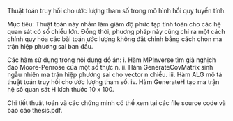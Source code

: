 Thuật toán truy hồi cho ước lượng tham số trong mô hình hồi quy tuyến tính. 

Mục tiêu: Thuật toán này nhằm làm giảm độ phức tạp tính toán cho các hệ quan sát có số chiều lớn. Đồng thời, phương pháp này cũng chỉ ra một cách chính quy hóa các bài toán ước lượng không đặt chỉnh bằng cách chọn ma trận hiệp phương sai ban đầu. 

Các hàm sử dụng trong nội dung đồ án:
i. Hàm MPInverse tìm giả nghịch đảo Moore-Penrose của một số thực n. 
ii. Hàm GenerateCovMatrix sinh ngẫu nhiên ma trận hiệp phương sai cho vector n chiều. 
iii. Hàm ALG mô tả thuật toán truy hồi cho ước lượng tham số. 
iv. Hàm GenerateH tạo ma trận hệ số quan sát H kích thước 10 x 100.

Chi tiết thuật toán và các chứng minh có thể xem tại các file source code và báo cáo thesis.pdf.
